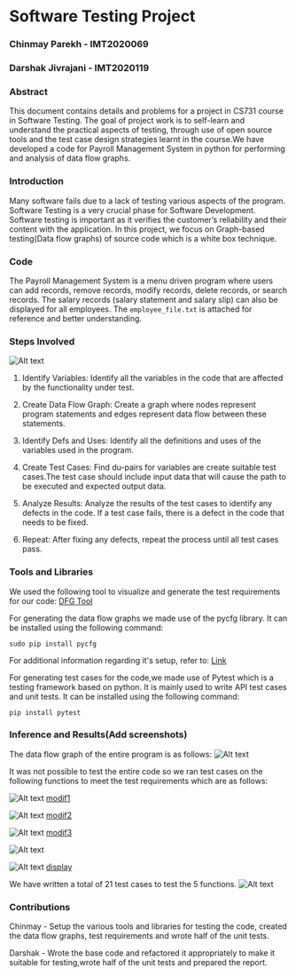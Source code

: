 # Software Testing Project

### Chinmay Parekh - IMT2020069
### Darshak Jivrajani - IMT2020119

### Abstract
This document contains details and problems for a project in CS731 course
in Software Testing. The goal of project work is to self-learn and understand
the practical aspects of testing, through use of open source tools and the test
case design strategies learnt in the course.We have developed a code for Payroll Management System in python for performing and analysis of data flow graphs.

### Introduction
Many software fails due to a lack of testing various aspects of the program. Software Testing is
a very crucial phase for Software Development. Software testing is important as it verifies the
customer’s reliability and their content with the application. In this project, we focus on
Graph-based testing(Data flow graphs) of source code which is a white box technique.

### Code
The Payroll Management System is a menu driven program where users can add records, remove records, modify records, delete records, or search records. The salary records (salary statement and salary slip) can also be displayed for all employees.
The <code>employee_file.txt</code> is attached for reference and better understanding.

### Steps Involved
![Alt text](dfg.png)

1. Identify Variables: Identify all the variables in the code that are affected by the functionality under test.

2. Create Data Flow Graph: Create a graph where nodes represent program statements and edges represent data flow between these statements.
3. Identify Defs and Uses: Identify all the definitions and uses of the variables used in the program.

4. Create Test Cases: Find du-pairs for variables are create suitable test cases.The test case should include input data that will cause the path to be executed and expected output data.

5. Analyze Results: Analyze the results of the test cases to identify any defects in the code. If a test case fails, there is a defect in the code that needs to be fixed.

6. Repeat: After fixing any defects, repeat the process until all test cases pass.

### Tools and Libraries
We used the following tool to visualize and generate the test requirements for our code:
[DFG Tool](http://cs.gmu.edu:8080/offutt/coverage/DFGraphCoverage)

For generating the data flow graphs we made use of the pycfg library. It can be installed using the following command:

    sudo pip install pycfg

For additional information regarding it's setup, refer to:
[Link](https://www.geeksforgeeks.org/draw-control-flow-graph-using-pycfg-python/)

For generating test cases for the code,we made use of Pytest which is a testing framework based on python. It is mainly used to write API test cases and unit tests.
It can be installed using the following command:
    
    pip install pytest

### Inference and Results(Add screenshots)

The data flow graph of the entire program is as follows:
![Alt text](payment.png)

It was not possible to test the entire code so we ran test cases on the following functions to meet the test requirements which are as follows:

![Alt text](modif1.png)
[modif1](https://cs.gmu.edu:8443/offutt/coverage/DFGraphCoverage?edges=1+2%0D%0A2+3%0D%0A2+4%0D%0A3+5%0D%0A5+11%0D%0A5+16%0D%0A11+12%0D%0A12+13%0D%0A12+14%0D%0A13+12%0D%0A14+15%0D%0A14+16%0D%0A15+16%0D%0A16+2%0D%0A4+6%0D%0A4+7%0D%0A6+7%0D%0A7+8%0D%0A8+9%0D%0A9+10%0D%0A8+10%0D%0A&initialNode=1&endNode=10&defs=fin%201%0D%0Afout%201%0D%0Afilename%201%0D%0Ano%201%0D%0Afound%201%2011%0D%0Adata%203%0D%0Anewdes%2011%2013%2015%0D%0Anewbs%2011%2013%0D%0Ach%2014%0D%0A&uses=fin%202%203%207%0D%0Afout%207%2016%0D%0Afilename%209%0D%0Ano%205%0D%0Afound%204%208%0D%0Adata%203%0D%0Anewdes%2012%0D%0Anewbs%2012%2015%0D%0Ach%2014%0D%0A&action=All%20Def%20Coverage)

![Alt text](modif2.png)
[modif2](https://cs.gmu.edu:8443/offutt/coverage/DFGraphCoverage?edges=1+2%0D%0A2+3%0D%0A3+4%0D%0A4+5%0D%0A5+6%0D%0A6+7%0D%0A6+8%0D%0A8+9%0D%0A9+10%0D%0A10+11%0D%0A9+11%0D%0A11+2%0D%0A4+11%0D%0A2+12%0D%0A12+13%0D%0A12+14%0D%0A13+14%0D%0A14+15%0D%0A15+16%0D%0A14+16%0D%0A&initialNode=1&endNode=7+16&defs=fin%201%0D%0Afout%201%0D%0Ano%201%0D%0Adg%201%0D%0Asal%201%0D%0Afound%201%205%0D%0Adata%203%0D%0Anewdes%205%0D%0Anewbs%205%0D%0Ach%208%0D%0A&uses=fin%202%203%2014%0D%0Afout%2011%2014%0D%0Ano%204%0D%0Adg%205%0D%0Asal%205%0D%0Afound%2012%2014%0D%0Adata%203%0D%0Anewdes%206%2010%0D%0Anewbs%206%2010%0D%0Ach%209%0D%0A&action=All%20DU%20Path%20Coverage)

![Alt text](modif3.png)
[modif3](https://cs.gmu.edu:8443/offutt/coverage/DFGraphCoverage?edges=1+2%0D%0A2+3%0D%0A3+4%0D%0A2+12%0D%0A12+13%0D%0A12+14%0D%0A13+15%0D%0A14+15%0D%0A15+16%0D%0A15+17%0D%0A16+17%0D%0A4+5%0D%0A4+11%0D%0A11+2%0D%0A5+6%0D%0A6+7%0D%0A6+8%0D%0A7+8%0D%0A8+9%0D%0A9+10%0D%0A10+11%0D%0A9+11%0D%0A&initialNode=1&endNode=17&defs=fin%201%0D%0Afout%201%0D%0Ano%201%0D%0Afound%201%205%0D%0Adata%203%0D%0Agender%205%207%0D%0Ach%208%0D%0A&uses=fin%202%203%2014%0D%0Afout%2011%2014%0D%0Ano%204%0D%0Afound%2012%0D%0Adata%203%0D%0Agender%206%2010%0D%0Ach%209%0D%0A&action=All%20Def%20Coverage)

![Alt text](modif4.png)

![Alt text](display.png)
[display](https://cs.gmu.edu:8443/offutt/coverage/DFGraphCoverage?edges=1+2%0D%0A2+3%0D%0A2+4%0D%0A3+5%0D%0A5+2%0D%0A&initialNode=1&endNode=4&defs=fin%201%0D%0Aeno%201%0D%0A&uses=fin%202%204%0D%0Aeno%205%0D%0A&action=All%20DU%20Path%20Coverage)

We have written a total of 21 test cases to test the 5 functions.
![Alt text](tests.png)
### Contributions

Chinmay - Setup the various tools and libraries for testing the code, created the data flow graphs, test requirements and wrote half of the unit tests.

Darshak - Wrote the base code and refactored it appropriately to make it suitable for testing,wrote half of the unit tests and prepared the report.
